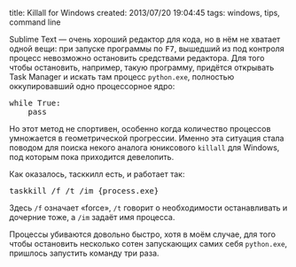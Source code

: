 title: Killall for Windows
created: 2013/07/20 19:04:45
tags: windows, tips, command line

Sublime Text — очень хороший редактор для кода, но в нём не хватает одной вещи: при запуске программы по <kbd>F7</kbd>, вышедший из под контроля процесс невозможно остановить средствами редактора. Для того чтобы остановить, например, такую программу, придётся открывать Task Manager и искать там процесс `python.exe`, полностью оккупировавший одно процессорное ядро:

<pre class="language-python prettyprint linenums">
while True:
    pass
</pre>

Но этот метод не спортивен, особенно когда количество процессов умножается в геометрической прогрессии. Именно эта ситуация стала поводом для поиска некого аналога юниксового `killall` для Windows, под которым пока приходится девелопить.

Как оказалось, тасккилл есть, и работает так:

<pre class="language-css prettyprint linenums">
taskkill /f /t /im {process.exe}
</pre>

Здесь `/f` означает «force», `/t` говорит о необходимости останавливать и дочерние тоже, а `/im` задаёт имя процесса.

Процессы убиваются довольно быстро, хотя в моём случае, для того чтобы остановить несколько сотен запускающих самих себя `python.exe`, пришлось запустить команду три раза.
